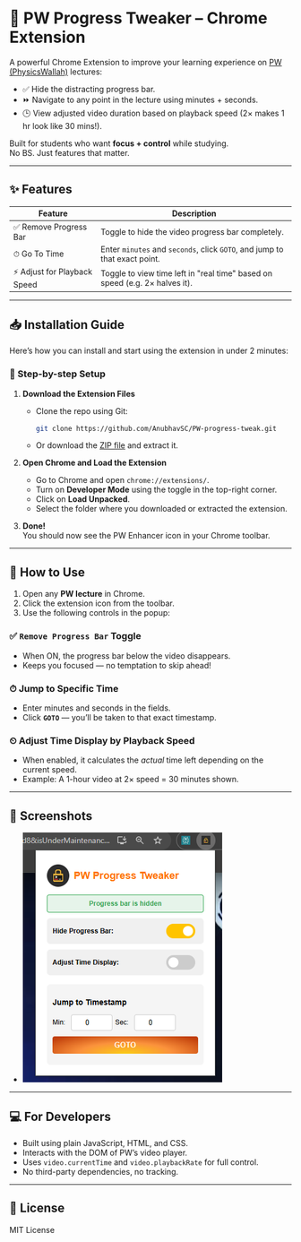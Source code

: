 # 🎯 PW Progress Tweaker – Chrome Extension

A powerful Chrome Extension to improve your learning experience on [PW (PhysicsWallah)](https://www.pw.live) lectures:

- ✅ Hide the distracting progress bar.
- ⏩ Navigate to any point in the lecture using minutes + seconds.
- 🕒 View adjusted video duration based on playback speed (2× makes 1 hr look like 30 mins!).

Built for students who want **focus + control** while studying.  
No BS. Just features that matter.

---

## ✨ Features

| Feature                              | Description                                                                 |
|--------------------------------------|-----------------------------------------------------------------------------|
| ✅ Remove Progress Bar               | Toggle to hide the video progress bar completely.                          |
| ⏱ Go To Time                         | Enter `minutes` and `seconds`, click `GOTO`, and jump to that exact point. |
| ⚡ Adjust for Playback Speed         | Toggle to view time left in "real time" based on speed (e.g. 2× halves it).|

---

## 📥 Installation Guide

Here’s how you can install and start using the extension in under 2 minutes:

### 🔧 Step-by-step Setup

1. **Download the Extension Files**

   - Clone the repo using Git:
     ```bash
     git clone https://github.com/AnubhavSC/PW-progress-tweak.git
     ```
   - Or download the [ZIP file](https://github.com/AnubhavSC/PW-progress-tweak/archive/refs/heads/main.zip) and extract it.

2. **Open Chrome and Load the Extension**

   - Go to Chrome and open `chrome://extensions/`.
   - Turn on **Developer Mode** using the toggle in the top-right corner.
   - Click on **Load Unpacked**.
   - Select the folder where you downloaded or extracted the extension.

3. **Done!**  
   You should now see the PW Enhancer icon in your Chrome toolbar.

---

## 🧠 How to Use

1. Open any **PW lecture** in Chrome.
2. Click the extension icon from the toolbar.
3. Use the following controls in the popup:

### ✅ `Remove Progress Bar` Toggle

- When ON, the progress bar below the video disappears.
- Keeps you focused — no temptation to skip ahead!

### ⏱ Jump to Specific Time

- Enter minutes and seconds in the fields.
- Click **`GOTO`** — you’ll be taken to that exact timestamp.

### ⏲ Adjust Time Display by Playback Speed

- When enabled, it calculates the *actual* time left depending on the current speed.
- Example: A 1-hour video at 2× speed = 30 minutes shown.

---

## 📸 Screenshots

- ![Popup UI](screenshots/popup-ui.png)

---

## 💻 For Developers

- Built using plain JavaScript, HTML, and CSS.
- Interacts with the DOM of PW’s video player.
- Uses `video.currentTime` and `video.playbackRate` for full control.
- No third-party dependencies, no tracking.

---

## 📄 License

MIT License
